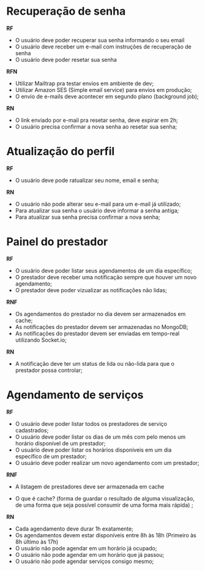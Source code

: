 
[//]: <> (*RF* - Requisitos funcionais - funcionalidades que teremos.)

[//]: <> (*RNF* - Requisitos não funcionais - requisitos voltados pra parte técnica, qual lib, banco de dados vamos utilizar etc... Algo que escolhemos utilizar, ex: o envio de email precisa ser feito utilizando a biblioteca nodemailer... )

[//]: <> (*RN* - Regras de negócio)



# Recuperação de senha

**RF**

- O usuário deve poder recuperar sua senha informando o seu email
- O usuário deve receber um e-mail com instruções de recuperação de senha
- O usuário deve poder resetar sua senha

**RFN**

- Utilizar Mailtrap pra testar envios em ambiente de dev;
- Utilizar Amazon SES (Simple email service) para envios em produção;
- O envio de e-mails deve acontecer em segundo plano (background job);


**RN**

- O link enviado por e-mail pra resetar senha, deve expirar em 2h;
- O usuário precisa confirmar a nova senha ao resetar sua senha;



# Atualização do perfil

**RF**

- O usuário deve pode ratualizar seu nome, email e senha;

**RN**

- O usuário não pode alterar seu e-mail para um e-mail já utilizado;
- Para atualizar sua senha o usuário deve informar a senha antiga;
- Para atualizar sua senha precisa confirmar a nova senha;



# Painel do prestador

**RF**

- O usuário deve poder listar seus agendamentos de um dia específico;
- O prestador deve receber uma notificação sempre que houver um novo agendamento;
- O prestador deve poder vizualizar as notificações não lidas;

**RNF**

- Os agendamentos do prestador no dia devem ser armazenados em cache;
- As notificações do prestador devem ser armazenadas no MongoDB;
- As notificações do prestador devem ser enviadas em tempo-real utilizando Socket.io;


**RN**

- A notificação deve ter um status de lida ou não-lida para que o prestador possa controlar;


# Agendamento de serviços

**RF**

- O usuário deve poder listar todos os prestadores de serviço cadastrados;
- O usuário deve poder listar os dias de um mês com pelo menos um horário disponível de um prestador;
- O usuário deve poder listar os horários disponíveis em um dia específico de um prestador;
- O usuário deve poder realizar um novo agendamento com um prestador;

**RNF**

- A listagem de prestadores deve ser armazenada em cache

- O que é cache?
(forma de guardar o resultado de alguma visualização, de uma forma que seja possível consumir de uma forma mais rápida) ;


**RN**

- Cada agendamento deve durar 1h exatamente;
- Os agendamentos devem estar disponíveis entre 8h às 18h (Primeiro às 8h último às 17h)
- O usuário não pode agendar em um horário já ocupado;
- O usuário não pode agendar em um horário que já passou;
- O usuário não pode agendar serviços consigo mesmo;
